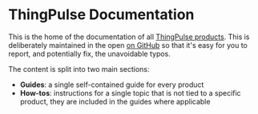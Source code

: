 # ThingPulse Documentation

This is the home of the documentation of all [ThingPulse products](https://thingpulse.com/shop/). This is 
deliberately maintained in the open [on GitHub](https://github.com/thingpulse/docs/) so that it's easy for you to 
report, and potentially fix, the unavoidable typos.

The content is split into two main sections:

- **Guides**: a single self-contained guide for every product
- **How-tos**: instructions for a single topic that is not tied to a specific product, they are included in the guides 
where applicable